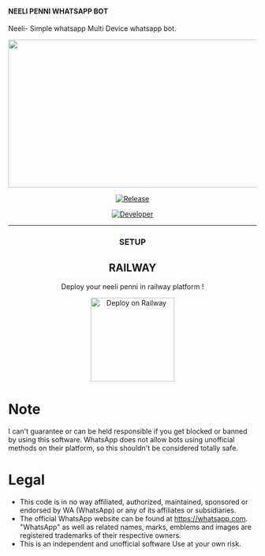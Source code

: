 #### NEELI PENNI WHATSAPP BOT
Neeli- Simple whatsapp Multi Device whatsapp bot.
<div align="center">
  <img border-radius: 30px src="https://i.imgur.com/MBILuts.jpeg" width="1000" height="300"/>
<p align="center">
  <a href="https://github.com/Luciferhere2"><img title="Release" src="https://img.shields.io/badge/Release-Testing%20Stage-cyan.svg?style=for-the-badge&logo=appveyor" /></a>
</p>

<p align="center">
  <a href="https://github.com/Luciferhere2"><img title="Developer" src="https://img.shields.io/badge/Author-Kiran%20Ser-blue.svg?style=for-the-badge&logo=github" /></a>
<br />

***

### SETUP

## RAILWAY
Deploy your neeli penni in railway platform !
<p align="center">
<a href="set akkam mwone w8 akk👼🏻"><img src="https://railway.app/button.svg" alt="Deploy on Railway" width="170px"></a>
</p>



<div align="left">

# Note

I can't guarantee or can be held responsible if you get blocked or banned by using this software. WhatsApp does not allow bots using unofficial methods on their platform, so this shouldn't be considered totally safe. 

# Legal

-   This code is in no way affiliated, authorized, maintained, sponsored or endorsed by WA (WhatsApp) or any of its affiliates or subsidiaries.
-   The official WhatsApp website can be found at https://whatsapp.com. "WhatsApp" as well as related names, marks, emblems and images are registered trademarks of their respective owners.
-   This is an independent and unofficial software Use at your own risk.
